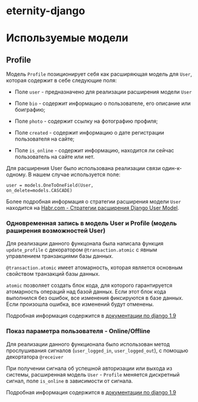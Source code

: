 # eternity-django

# Используемые модели
## Profile

Модель <code>Profile</code> позиционирует себя как расширяющая модель для <code>User</code>, которая содержит в себе следующие поля:

* Поле <code>user</code> - предназначено для реализации расширения модели <code>User</code>

* Поле <code>bio</code> - содержит информацию о пользователе, его описание или боиграфию;

* Поле <code>photo</code> - содержит ссылку на фотографию профиля;

* Поле <code>created</code> - содержит информацию о дате регистрации пользователя на сайте;

* Поле <code>is_online</code> - содержит информацию, находится ли сейчас пользователь на сайте или нет.

Для расширения User было использована реализации связи один-к-одному. В нашем случае используется поле:

<code>user = models.OneToOneField(User, on_delete=models.CASCADE)</code>

Более подробная информация о стратегии расширения модели <code>User</code> находится на [Habr.com - Стратегии расширения Django User Model](https://habr.com/ru/post/313764/#OneToOneField).

### Одновременная запись в модель User и Profile (модель раширения возможностей User)

Для реализации данного функцонала была написала функция <code>update_profile</code> с декоратором <code>@transaction.atomic</code> с явным управлением транзакциями базы данных.

<code>@transaction.atomic</code> имеет атомарность, которая является основным свойством транзакций базы данных. 

<code>atomic</code> позволяет создать блок кода, для которого гарантируется атомарность операций над базой данных. Если этот блок кода выполнился без ошибок, все изменения фиксируются в базе данных. Если произошла ошибка, все изменений будут отменены.

Подробная информация содержится в [документации по django 1.9](https://djbook.ru/rel1.7/topics/db/transactions.html)

### Показ параметра пользователя - Online/Offline

Для реализации данного функционала было использован метод прослушивания сигналов (<code>user_logged_in</code>, <code>user_logged_out</code>), с помощью декортатора <code>@receiver</code> 

При получении сигнала об успешной авторизации или выхода из системы, расширенная модель <code>User</code> - <code>Profile</code> меняется дискретный сигнал, поле <code>is_online</code> в зависимости от сигнала.

Подробная информация содержится в [документации по django 1.9](https://djbook.ru/rel1.9/topics/signals.html)